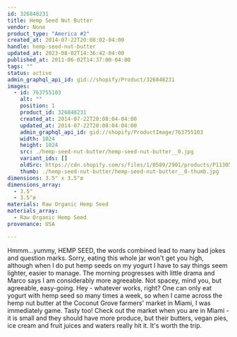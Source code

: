 ```yaml
---
id: 326848231
title: Hemp Seed Nut Butter
vendor: None
product_type: "America #2"
created_at: 2014-07-22T20:08:02-04:00
handle: hemp-seed-nut-butter
updated_at: 2023-08-02T14:36:42-04:00
published_at: 2011-06-02T14:37:00-04:00
tags: ""
status: active
admin_graphql_api_id: gid://shopify/Product/326848231
images:
  - id: 763755103
    alt: ""
    position: 1
    product_id: 326848231
    created_at: 2014-07-22T20:08:04-04:00
    updated_at: 2014-07-22T20:08:04-04:00
    admin_graphql_api_id: gid://shopify/ProductImage/763755103
    width: 1024
    height: 1024
    src: ./hemp-seed-nut-butter/hemp-seed-nut-butter__0.jpg
    variant_ids: []
    oldSrc: https://cdn.shopify.com/s/files/1/0589/2901/products/P1130514_hempseedbutter.jpeg?v=1406074084
    thumb: ./hemp-seed-nut-butter/hemp-seed-nut-butter__0-thumb.jpg
dimensions: 3.5" x 3.5"ø
dimensions_array:
  - 3.5"
  - 3.5"ø
materials: Raw Organic Hemp Seed
materials_array:
  - Raw Organic Hemp Seed
provenance: USA

---
```


Hmmm...yummy, HEMP SEED, the words combined lead to many bad jokes and question marks. Sorry, eating this whole jar won't get you high, although when I do put hemp seeds on my yogurt I have to say things seem lighter, easier to manage. The morning progresses with little drama and Marco says I am considerably more agreeable. Not spacey, mind you, but agreeable, easy-going. Hey - whatever works, right? One can only eat yogurt with hemp seed so many times a week, so when I came across the hemp nut butter at the Coconut Grove farmers' market in Miami, I was immediately game. Tasty too! Check out the market when you are in Miami - it is small and they should have more produce, but their butters, vegan pies, ice cream and fruit juices and waters really hit it. It's worth the trip.